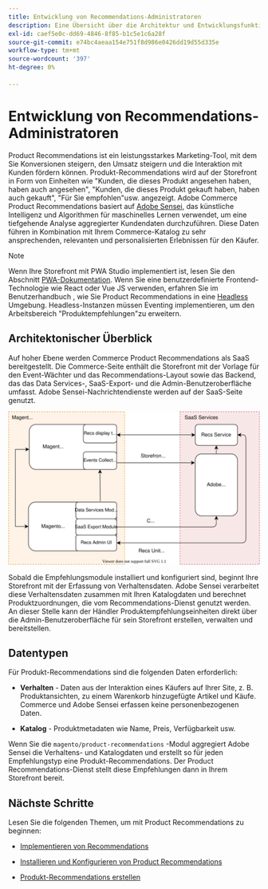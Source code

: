 ```yaml
---
title: Entwicklung von Recommendations-Administratoren
description: Eine Übersicht über die Architektur und Entwicklungsfunktionen von Recommendations.
exl-id: caef5e0c-dd69-4846-8f85-b1c5e1c6a28f
source-git-commit: e74bc4aeaa154e751f8d986e0426dd19d55d335e
workflow-type: tm+mt
source-wordcount: '397'
ht-degree: 0%

---
```


# Entwicklung von Recommendations-Administratoren

Product Recommendations ist ein leistungsstarkes Marketing-Tool, mit dem Sie Konversionen steigern, den Umsatz steigern und die Interaktion mit Kunden fördern können. Produkt-Recommendations wird auf der Storefront in Form von Einheiten wie &quot;Kunden, die dieses Produkt angesehen haben, haben auch angesehen&quot;, &quot;Kunden, die dieses Produkt gekauft haben, haben auch gekauft&quot;, &quot;Für Sie empfohlen&quot;usw. angezeigt. Adobe Commerce Product Recommendations basiert auf [Adobe Sensei](https://www.adobe.com/sensei.html), das künstliche Intelligenz und Algorithmen für maschinelles Lernen verwendet, um eine tiefgehende Analyse aggregierter Kundendaten durchzuführen. Diese Daten führen in Kombination mit Ihrem Commerce-Katalog zu sehr ansprechenden, relevanten und personalisierten Erlebnissen für den Käufer.

>[!NOTE]
>
>Wenn Ihre Storefront mit PWA Studio implementiert ist, lesen Sie den Abschnitt [PWA-Dokumentation](https://developer.adobe.com/commerce/pwa-studio/integrations/product-recommendations/). Wenn Sie eine benutzerdefinierte Frontend-Technologie wie React oder Vue JS verwenden, erfahren Sie im Benutzerhandbuch , wie Sie Product Recommendations in eine [Headless](headless.md) Umgebung. Headless-Instanzen müssen Eventing implementieren, um den Arbeitsbereich &quot;Produktempfehlungen&quot;zu erweitern.

## Architektonischer Überblick

Auf hoher Ebene werden Commerce Product Recommendations als SaaS bereitgestellt. Die Commerce-Seite enthält die Storefront mit der Vorlage für den Event-Wächter und das Recommendations-Layout sowie das Backend, das das Data Services-, SaaS-Export- und die Admin-Benutzeroberfläche umfasst. Adobe Sensei-Nachrichtendienste werden auf der SaaS-Seite genutzt.

![Architekturdiagramm für Produktempfehlungen](assets/arch-diag-sensei.svg)

Sobald die Empfehlungsmodule installiert und konfiguriert sind, beginnt Ihre Storefront mit der Erfassung von Verhaltensdaten. Adobe Sensei verarbeitet diese Verhaltensdaten zusammen mit Ihren Katalogdaten und berechnet Produktzuordnungen, die vom Recommendations-Dienst genutzt werden. An dieser Stelle kann der Händler Produktempfehlungseinheiten direkt über die Admin-Benutzeroberfläche für sein Storefront erstellen, verwalten und bereitstellen.

## Datentypen

Für Produkt-Recommendations sind die folgenden Daten erforderlich:

- **Verhalten** - Daten aus der Interaktion eines Käufers auf Ihrer Site, z. B. Produktansichten, zu einem Warenkorb hinzugefügte Artikel und Käufe. Commerce und Adobe Sensei erfassen keine personenbezogenen Daten.

- **Katalog** - Produktmetadaten wie Name, Preis, Verfügbarkeit usw.

Wenn Sie die `magento/product-recommendations` -Modul aggregiert Adobe Sensei die Verhaltens- und Katalogdaten und erstellt so für jeden Empfehlungstyp eine Produkt-Recommendations. Der Product Recommendations-Dienst stellt diese Empfehlungen dann in Ihrem Storefront bereit.

## Nächste Schritte

Lesen Sie die folgenden Themen, um mit Product Recommendations zu beginnen:

- [Implementieren von Recommendations](implementation-workflow.md)

- [Installieren und Konfigurieren von Product Recommendations](install-configure.md)

- [Produkt-Recommendations erstellen](create.md)
